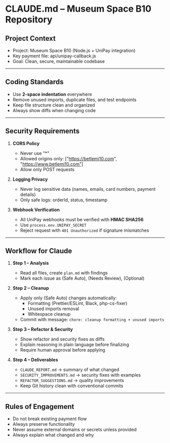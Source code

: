 # CLAUDE.md – Museum Space B10 Repository

## Project Context
- Project: Museum Space B10 (Node.js + UniPay integration)
- Key payment file: api/unipay-callback.js
- Goal: Clean, secure, maintainable codebase

---

## Coding Standards
- Use **2-space indentation** everywhere
- Remove unused imports, duplicate files, and test endpoints
- Keep file structure clean and organized
- Always show diffs when changing code

---

## Security Requirements
1. **CORS Policy**
   - Never use "*"
   - Allowed origins only: ["https://betlemi10.com", "https://www.betlemi10.com"]
   - Allow only POST requests

2. **Logging Privacy**
   - Never log sensitive data (names, emails, card numbers, payment details)
   - Only safe logs: orderId, status, timestamp

3. **Webhook Verification**
   - All UniPay webhooks must be verified with **HMAC SHA256**
   - Use `process.env.UNIPAY_SECRET`
   - Reject request with `401 Unauthorized` if signature mismatches

---

## Workflow for Claude
1. **Step 1 – Analysis**
   - Read all files, create `plan.md` with findings
   - Mark each issue as (Safe Auto), (Needs Review), (Optional)

2. **Step 2 – Cleanup**
   - Apply only (Safe Auto) changes automatically:
     * Formatting (Prettier/ESLint, Black, php-cs-fixer)
     * Unused imports removal
     * Whitespace cleanup
   - Commit with message: `chore: cleanup formatting + unused imports`

3. **Step 3 – Refactor & Security**
   - Show refactor and security fixes as diffs
   - Explain reasoning in plain language before finalizing
   - Require human approval before applying

4. **Step 4 – Deliverables**
   - `CLAUDE_REPORT.md` → summary of what changed
   - `SECURITY_IMPROVEMENTS.md` → security fixes with examples
   - `REFACTOR_SUGGESTIONS.md` → quality improvements
   - Keep Git history clean with conventional commits

---

## Rules of Engagement
- Do not break existing payment flow
- Always preserve functionality
- Never assume external domains or secrets unless provided
- Always explain what changed and why
